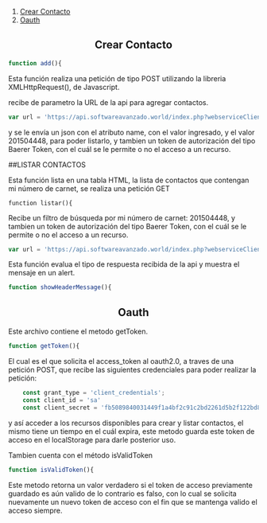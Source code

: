 1.  [Crear Contacto](#CrearContacto)
2.  [Oauth](#Oauth)

<h2 align="center">Crear Contacto</h2>

```javascript
function add(){
```

Esta función realiza una petición de tipo POST utilizando la libreria XMLHttpRequest(), de Javascript.

recibe de parametro la URL de la api para agregar contactos.

```javascript
var url = 'https://api.softwareavanzado.world/index.php?webserviceClient=administrator&webserviceVersion=1.0.0&option=contact&api=hal';
```

y se le envía un json con el atributo name, con el valor ingresado, y el valor 201504448, para poder listarlo, y tambien un token de autorización del tipo  Baerer Token, con el cuál se le permite o no el acceso a un recurso.

##LISTAR CONTACTOS

Esta función lista en una tabla HTML, la lista de contactos que contengan mi número de carnet, se realiza una petición GET

```
function listar(){
```
Recibe un filtro de búsqueda por mi número de carnet: 201504448, y tambien un token de autorización del tipo 
Baerer Token, con el cuál se le permite o no el acceso a un recurso.

```javascript
var url = 'https://api.softwareavanzado.world/index.php?webserviceClient=administrator&webserviceVersion=1.0.0&option=contact&api=hal&filter[search]=201504448';
```

Esta función evalua el tipo de respuesta recibida de la api y muestra el mensaje en un alert.

```javascript
function showHeaderMessage(){
```
<h2 align="center">Oauth</h2>

Este archivo contiene el metodo getToken.

```javascript
function getToken(){
```

El cual es el que solicita el access_token al oauth2.0, a traves de una petición POST, que recibe las siguientes credenciales para poder realizar la petición:

```javascript
    const grant_type = 'client_credentials';
    const client_id = 'sa'
    const client_secret = 'fb5089840031449f1a4bf2c91c2bd2261d5b2f122bd8754ffe23be17b107b8eb103b441de3771745'
```


y así acceder a los recursos disponibles para crear y listar contactos, el mismo tiene un tiempo en el cuál expira, este metodo guarda este token de acceso en el localStorage para darle posterior uso.

Tambien cuenta con el método isValidToken

```javascript
function isValidToken(){
```

Este metodo retorna un valor verdadero si el token de acceso previamente guardado es aún valido de lo contrario es falso, con lo cual se solicita nuevamente un nuevo token de acceso con el fin que se mantenga valido el acceso siempre.